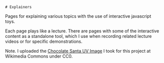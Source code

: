     # Explainers
Pages for explaining various topics with the use of interactive javascript toys.

Each page plays like a lecture. There are pages with some of the interactive content as a standalone tool, which I use when recording related lecture videos or for specific demonstrations.

Note. I uploaded the [Chocolate Santa UV Image](https://commons.wikimedia.org/wiki/File:UV_Map_Demonstrated_With_Santa_Chocolate.jpg) I took for this project at Wikimedia Commons under CC0. 

